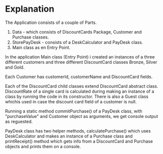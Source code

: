 # Explanation
 
 
The Application consists of a couple of Parts.

1. Data - which consists of DiscountCards Package, Customer and Purchase classes.
2. StorePayDesk - consists of a DeskCalculator and PayDesk class.
3. Main class as en Entry Point.

In the application Main class (Entry Point) i created an instances of a three different customers and three different DiscountCard classes 
Bronze, Silver and Gold. 

Each Customer has customerId, customerName and DiscountCard fields.

Each of the DiscountCard child classes extend DiscountCard abstract class. DiscountRate of a single card is calculated during making an instance of a class by running the code in its constructor. There is also a Guest class whichis used in case the discount card field of a customer is null.

Running a static method commitPurchase() of a PayDesk class, with "purchaseValue" and Customer object as arguments, we get console output as reguested.

PayDesk class has two helper methods, calculatePurchase() which uses DeskCalculator and makes an instance of a Purchase class and 
printReceipt() method which gets info from a DiscountCard and Purchase objects and prints them on a console.

